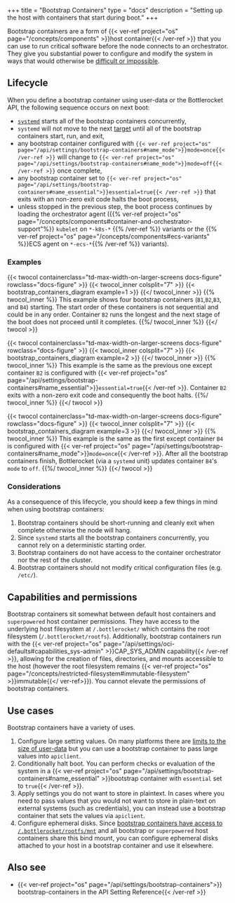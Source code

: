 +++
title = "Bootstrap Containers"
type = "docs"
description = "Setting up the host with containers that start during boot." 
+++

Bootstrap containers are a form of {{< ver-ref project="os" page="/concepts/components" >}}host container{{< /ver-ref >}} that you can use to run critical software before the node connects to an orchestrator.
They give you substantial power to configure and modify the system in ways that would otherwise be [difficult or impossible](#use-cases).

## Lifecycle

When you define a bootstrap container using user-data or the Bottlerocket API, the following sequence occurs on next boot:

- [`systemd`](https://systemd.io/) starts all of the bootstrap containers concurrently,
- `systemd` will not move to the next [target](https://www.freedesktop.org/software/systemd/man/systemd.target.html) until all of the bootstrap containers start, run, and exit,
- any bootstrap container configured with `{{< ver-ref project="os" page="/api/settings/bootstrap-containers#name_mode">}}mode=once{{< /ver-ref >}}` will change to `{{< ver-ref project="os" page="/api/settings/bootstrap-containers#name_mode">}}mode=off{{< /ver-ref >}}` once complete,
- any bootstrap container set to `{{< ver-ref project="os" page="/api/settings/bootstrap-containers#name_essential">}}essential=true{{< /ver-ref >}}` that exits with an non-zero exit code halts the boot process,
- unless stopped in the previous step, the boot process continues by loading the orchestrator agent ({{% ver-ref project="os" page="/concepts/components#container-and-orchestrator-support"%}} `kubelet` on `*-k8s-*` {{% /ver-ref %}} variants or the {{% ver-ref project="os" page="/concepts/components#ecs-variants" %}}ECS agent on `*-ecs-*`{{% /ver-ref %}} variants).

### Examples

{{< twocol
    containerclass="td-max-width-on-larger-screens docs-figure"
    rowclass="docs-figure" >}}
    {{< twocol_inner colsplit="7" >}}
        {{< bootstrap_containers_diagram example=1 >}}
    {{</ twocol_inner >}}
    {{% twocol_inner %}}
This example shows four bootstrap containers (`B1`,`B2`,`B3`, and `B4`) starting.
The start order of these containers is not sequential and could be in any order.
Container `B2` runs the longest and the next stage of the boot does not proceed until it completes.
    {{%/ twocol_inner %}}
{{</ twocol >}}

{{< twocol
    containerclass="td-max-width-on-larger-screens docs-figure"
    rowclass="docs-figure" >}}
    {{< twocol_inner  colsplit="7" >}}
        {{< bootstrap_containers_diagram example=2 >}}
    {{</ twocol_inner >}}
    {{% twocol_inner %}}
This example is the same as the previous one except container `B2` is configured with {{< ver-ref project="os" page="/api/settings/bootstrap-containers#name_essential">}}`essential=true`{{< /ver-ref >}}.
Container `B2` exits with a non-zero exit code and consequently the boot halts.
    {{%/ twocol_inner %}}
{{</ twocol >}}

{{< twocol
    containerclass="td-max-width-on-larger-screens docs-figure"
    rowclass="docs-figure" >}}
    {{< twocol_inner  colsplit="7" >}}
        {{< bootstrap_containers_diagram example=3 >}}
    {{</ twocol_inner >}}
    {{% twocol_inner %}}
This example is the same as the first except container `B4` is configured with {{< ver-ref project="os" page="/api/settings/bootstrap-containers#name_mode">}}`mode=once`{{< /ver-ref >}}.
After all the bootstrap containers finish, Bottlerocket (via a `systemd` unit) updates container `B4`'s `mode` to `off`.
    {{%/ twocol_inner %}}
{{</ twocol >}}

### Considerations

As a consequence of this lifecycle, you should keep a few things in mind when using bootstrap containers:

1. Bootstrap containers should be short-running and cleanly exit when complete otherwise the node will hang.
2. Since `systemd` starts all the bootstrap containers concurrently, you cannot rely on a deterministic starting order.
3. Bootstrap containers do not have access to the container orchestrator nor the rest of the cluster.
4. Bootstrap containers should not modify critical configuration files (e.g. `/etc/`).

## Capabilities and permissions

Bootstrap containers sit somewhat between default host containers and `superpowered` host container permissions.
They have access to the underlying host filesystem at `/.bottlerocket/` which contains the root filesystem (`/.bottlerocket/rootfs`).
Additionally, bootstrap containers run with the {{< ver-ref project="os" page="/api/settings/oci-defaults#capabilities_sys-admin" >}}CAP_SYS_ADMIN capability{{< /ver-ref >}}, allowing for the creation of files, directories, and mounts accessible to the host (however the root filesystem remains {{< ver-ref project="os" page="/concepts/restricted-filesystem#immutable-filesystem" >}}immutable{{</ ver-ref>}}).
You cannot elevate the permissions of bootstrap containers.

## Use cases

Bootstrap containers have a variety of uses.

1. Configure large setting values.
On many platforms there are [limits to the size of user-data](https://docs.aws.amazon.com/AWSEC2/latest/UserGuide/instancedata-add-user-data.html) but you can use a bootstrap container to pass large values into `apiclient`.
2. Conditionally halt boot.
You can perform checks or evaluation of the system in a {{< ver-ref project="os" page="/api/settings/bootstrap-containers#name_essential" >}}bootstrap container with `essential` set to `true`{{< /ver-ref >}}.
3. Apply settings you do not want to store in plaintext.
In cases where you need to pass values that you would not want to store in plain-text on external systems (such as credentials), you can instead use a bootstrap container that sets the values via `apiclient`.
4. Configure ephemeral disks. Since [bootstrap containers have access to `/.bottlerocket/rootfs/mnt`](#capabilities-and-permissions) and all bootstrap or `superpowered` host containers share this bind mount, you can configure ephemeral disks attached to your host in a bootstrap container and use it elsewhere.

## Also see

- {{< ver-ref project="os" page="/api/settings/bootstrap-containers">}} bootstrap-containers in the API Setting Reference{{< /ver-ref >}}
